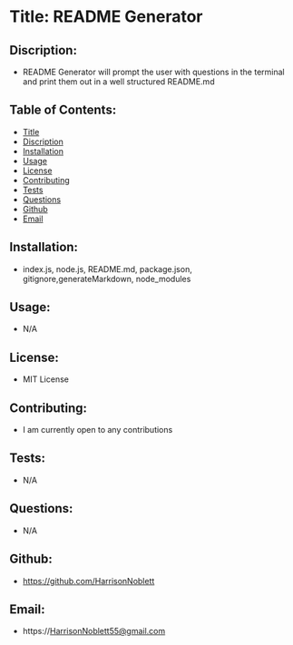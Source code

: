 
  # Title: README Generator

  ## Discription: 
  * README Generator will prompt the user with questions in the terminal and print them out in a well structured README.md 

  ## Table of Contents: 
  * [Title](#Title)
  * [Discription](#Description)
  * [Installation](#Installation)
  * [Usage](#Usage)
  * [License](#License)
  * [Contributing](#Contributing)
  * [Tests](#Tests)
  * [Questions](#Questions)
  * [Github](#Github)
  * [Email](#Email)

  ## Installation: 
  * index.js, node.js, README.md, package.json, gitignore,generateMarkdown, node_modules

  ## Usage:
  * N/A

  ## License: 
  * MIT License

  ## Contributing: 
  * I am currently open to any contributions

  ## Tests: 
  * N/A

  ## Questions: 
  * N/A
  
  ## Github: 
  * https://github.com/HarrisonNoblett

  ## Email: 
  * https://HarrisonNoblett55@gmail.com

  